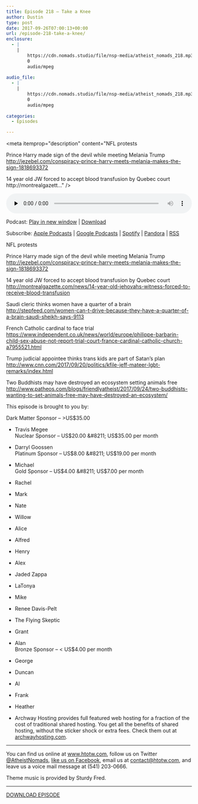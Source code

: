 ```yaml
---
title: Episode 218 – Take a Knee
author: Dustin
type: post
date: 2017-09-26T07:00:13+00:00
url: /episode-218-take-a-knee/
enclosure:
  - |
    |
        https://cdn.nomads.studio/file/nsp-media/atheist_nomads_218.mp3
        0
        audio/mpeg
        
audio_file:
  - |
    |
        https://cdn.nomads.studio/file/nsp-media/atheist_nomads_218.mp3
        0
        audio/mpeg
        
categories:
  - Episodes

---
```

<div itemscope itemtype="http://schema.org/AudioObject">
  <meta itemprop="name" content="Episode 218 &#8211; Take a Knee" />
  
  <meta itemprop="uploadDate" content="2017-09-26T01:00:13-06:00" />
  
  <meta itemprop="encodingFormat" content="audio/mpeg" />
  
  <meta itemprop="description" content="NFL protests

Prince Harry made sign of the devil while meeting Melania Trump
http://jezebel.com/conspiracy-prince-harry-meets-melania-makes-the-sign-1818693372

14 year old JW forced to accept blood transfusion by Quebec court
 http://montrealgazett..." />
  
  <meta itemprop="contentUrl" content="https://dts.podtrac.com/redirect.mp3/cdn.nomads.studio/file/nsp-media/atheist_nomads_218.mp3" />
  </p> 
  
  <div class="powerpress_player" id="powerpress_player_8481">
    <audio class="wp-audio-shortcode" id="audio-1629-225" preload="none" style="width: 100%;" controls="controls"><source type="audio/mpeg" src="https://dts.podtrac.com/redirect.mp3/cdn.nomads.studio/file/nsp-media/atheist_nomads_218.mp3?_=225" /><a href="https://dts.podtrac.com/redirect.mp3/cdn.nomads.studio/file/nsp-media/atheist_nomads_218.mp3">https://dts.podtrac.com/redirect.mp3/cdn.nomads.studio/file/nsp-media/atheist_nomads_218.mp3</a></audio>
  </div>
</div>

<p class="powerpress_links powerpress_links_mp3">
  Podcast: <a href="https://dts.podtrac.com/redirect.mp3/cdn.nomads.studio/file/nsp-media/atheist_nomads_218.mp3" class="powerpress_link_pinw" target="_blank" title="Play in new window" onclick="return powerpress_pinw('https://htotw.com/?powerpress_pinw=1629-podcast');" rel="nofollow">Play in new window</a> | <a href="https://dts.podtrac.com/redirect.mp3/cdn.nomads.studio/file/nsp-media/atheist_nomads_218.mp3" class="powerpress_link_d" title="Download" rel="nofollow" download="atheist_nomads_218.mp3">Download</a>
</p>

<p class="powerpress_links powerpress_subscribe_links">
  Subscribe: <a href="https://podcasts.apple.com/us/podcast/humanists-take-on-the-world/id530050098?mt=2&ls=1" class="powerpress_link_subscribe powerpress_link_subscribe_itunes" target="_blank" title="Subscribe on Apple Podcasts" rel="nofollow">Apple Podcasts</a> | <a href="https://www.google.com/podcasts?feed=aHR0cDovL2F0aGVpc3Rub21hZHMubGlic3luLmNvbS9yc3M%3D" class="powerpress_link_subscribe powerpress_link_subscribe_googleplay" target="_blank" title="Subscribe on Google Podcasts" rel="nofollow">Google Podcasts</a> | <a href="https://open.spotify.com/show/3LzK2xZGike6Tc1GEMtMbr?si=LieN9SNuTpq96smuaUsH8A" class="powerpress_link_subscribe powerpress_link_subscribe_spotify" target="_blank" title="Subscribe on Spotify" rel="nofollow">Spotify</a> | <a href="https://www.pandora.com/podcast/atheist-nomads/PC:10122?corr=62071012&part=ug" class="powerpress_link_subscribe powerpress_link_subscribe_pandora" target="_blank" title="Subscribe on Pandora" rel="nofollow">Pandora</a> | <a href="https://htotw.com/feed/podcast/" class="powerpress_link_subscribe powerpress_link_subscribe_rss" target="_blank" title="Subscribe via RSS" rel="nofollow">RSS</a>
</p>

<CENTER>
</CENTER>NFL protests

Prince Harry made sign of the devil while meeting Melania Trump  
<http://jezebel.com/conspiracy-prince-harry-meets-melania-makes-the-sign-1818693372>

14 year old JW forced to accept blood transfusion by Quebec court  
 <http://montrealgazette.com/news/14-year-old-jehovahs-witness-forced-to-receive-blood-transfusion>

Saudi cleric thinks women have a quarter of a brain  
 <http://stepfeed.com/women-can-t-drive-because-they-have-a-quarter-of-a-brain-saudi-sheikh-says-9113>

French Catholic cardinal to face trial  
 <https://www.independent.co.uk/news/world/europe/philippe-barbarin-child-sex-abuse-not-report-trial-court-france-cardinal-catholic-church-a7955521.html>

Trump judicial appointee thinks trans kids are part of Satan’s plan  
 <http://www.cnn.com/2017/09/20/politics/kfile-jeff-mateer-lgbt-remarks/index.html>

Two Buddhists may have destroyed an ecosystem setting animals free  
 <http://www.patheos.com/blogs/friendlyatheist/2017/09/24/two-buddhists-wanting-to-set-animals-free-may-have-destroyed-an-ecosystem/>

This episode is brought to you by:

Dark Matter Sponsor &#8211; >US$35.00  
* Travis Megee  
Nuclear Sponsor &#8211; US$20.00 &#8211; US$35.00 per month  
* Darryl Goossen  
Platinum Sponsor &#8211; US$8.00 &#8211; US$19.00 per month  
* Michael  
Gold Sponsor &#8211; US$4.00 &#8211; US$7.00 per month  
* Rachel  
* Mark  
* Nate  
* Willow  
* Alice  
* Alfred  
* Henry  
* Alex  
* Jaded Zappa  
* LaTonya  
* Mike  
* Renee Davis-Pelt  
* The Flying Skeptic  
* Grant  
* Alan  
Bronze Sponsor &#8211; < US$4.00 per month  
* George  
* Duncan  
* Al  
* Frank  
* Heather

* Archway Hosting provides full featured web hosting for a fraction of the cost of traditional shared hosting. You get all the benefits of shared hosting, without the sticker shock or extra fees. Check them out at <a href="http://archwayhosting.com/" target="_blank" rel="noopener">archwayhosting.com</a>.

<hr width="500" />

You can find us online at <a href="https://www.htotw.com/" target="_blank" rel="noopener">www.htotw.com</a>, follow us on Twitter <a href="https://twitter.com/AtheistNomads" target="_blank" rel="noopener">@AtheistNomads</a>, <a href="https://htotw.com/facebook" target="_blank" rel="noopener">like us on Facebook</a>, email us at <contact@htotw.com>, and leave us a voice mail message at (541) 203-0666.

Theme music is provided by Sturdy Fred.

<hr width="”500”" />

[DOWNLOAD EPISODE][1]

 [1]: https://dts.podtrac.com/redirect.mp3/cdn.nomads.studio/file/nsp-media/atheist_nomads_218.mp3
